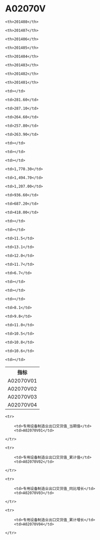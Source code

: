 A02070V
======


<table>

<tr>
    <th>指标</th>
    
    <th>201408</th>
    
    <th>201407</th>
    
    <th>201406</th>
    
    <th>201405</th>
    
    <th>201404</th>
    
    <th>201403</th>
    
    <th>201402</th>
    
    <th>201401</th>
    
</tr>


<tr>
    <td>A02070V01</td>
    
    <td></td>
    
    <td>281.60</td>
    
    <td>287.10</td>
    
    <td>264.60</td>
    
    <td>257.80</td>
    
    <td>263.90</td>
    
    <td></td>
    
    <td></td>
    

</tr>

<tr>
    <td>A02070V02</td>
    
    <td></td>
    
    <td>1,770.30</td>
    
    <td>1,494.70</td>
    
    <td>1,207.00</td>
    
    <td>936.60</td>
    
    <td>687.20</td>
    
    <td>418.00</td>
    
    <td></td>
    

</tr>

<tr>
    <td>A02070V03</td>
    
    <td></td>
    
    <td>11.5</td>
    
    <td>13.1</td>
    
    <td>12.0</td>
    
    <td>11.7</td>
    
    <td>6.7</td>
    
    <td></td>
    
    <td></td>
    

</tr>

<tr>
    <td>A02070V04</td>
    
    <td></td>
    
    <td>8.1</td>
    
    <td>9.8</td>
    
    <td>11.0</td>
    
    <td>10.5</td>
    
    <td>10.8</td>
    
    <td>10.6</td>
    
    <td></td>
    

</tr>


</table>

<table>
    
    <tr>

        <td>专用设备制造业出口交货值_当期值</td>
        <td>A02070V01</td>

    </tr>
    
    <tr>

        <td>专用设备制造业出口交货值_累计值</td>
        <td>A02070V02</td>

    </tr>
    
    <tr>

        <td>专用设备制造业出口交货值_同比增长</td>
        <td>A02070V03</td>

    </tr>
    
    <tr>

        <td>专用设备制造业出口交货值_累计增长</td>
        <td>A02070V04</td>

    </tr>
    
</table>